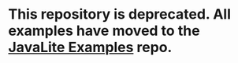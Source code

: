# This repository is deprecated. All examples have moved to the [JavaLite Examples](https://github.com/javalite/javalite-examples) repo.

